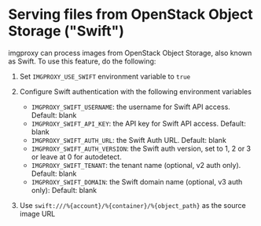 # Serving files from OpenStack Object Storage ("Swift")

imgproxy can process images from OpenStack Object Storage, also known as Swift. To use this feature, do the following:

1. Set `IMGPROXY_USE_SWIFT` environment variable to `true`
2. Configure Swift authentication with the following environment variables
   * `IMGPROXY_SWIFT_USERNAME`: the username for Swift API access. Default: blank
   * `IMGPROXY_SWIFT_API_KEY`: the API key for Swift API access. Default: blank
   * `IMGPROXY_SWIFT_AUTH_URL`: the Swift Auth URL. Default: blank
   * `IMGPROXY_SWIFT_AUTH_VERSION`: the Swift auth version, set to 1, 2 or 3 or leave at 0 for autodetect.
   * `IMGPROXY_SWIFT_TENANT`: the tenant name (optional, v2 auth only). Default: blank
   * `IMGPROXY_SWIFT_DOMAIN`: the Swift domain name (optional, v3 auth only): Default: blank

3. Use `swift:///%{account}/%{container}/%{object_path}` as the source image URL
